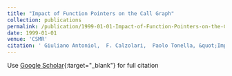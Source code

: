 ```yaml
---
title: "Impact of Function Pointers on the Call Graph"
collection: publications
permalink: /publication/1999-01-01-Impact-of-Function-Pointers-on-the-Call-Graph
date: 1999-01-01
venue: 'CSMR'
citation: ' Giuliano Antoniol,  F. Calzolari,  Paolo Tonella, &quot;Impact of Function Pointers on the Call Graph.&quot; CSMR, 1999.'
---
```

Use [Google Scholar](https://scholar.google.com/scholar?q=Impact+of+Function+Pointers+on+the+Call+Graph){:target="_blank"} for full citation